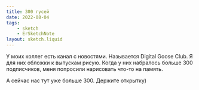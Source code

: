 ```yaml
---
title: 300 гусей
date: 2022-08-04
tags:
    - sketch
    - ErSketchNote
layout: sketch.liquid
---
```


У моих коллег есть канал с новостями. Называется Digital Goose Club. Я для них обложки к выпускам рисую. Когда у них набралось больше 300 подписчиков, меня попросили нарисовать что-то на память.

А сейчас нас тут уже больше 300. Держите открытку)
